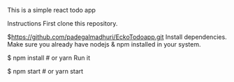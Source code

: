 This is a simple react todo app

Instructions
First clone this repository.

$https://github.com/padegalmadhuri/EckoTodoapp.git
Install dependencies. Make sure you already have nodejs & npm installed in your system.

$ npm install # or yarn
Run it

$ npm start # or yarn start
